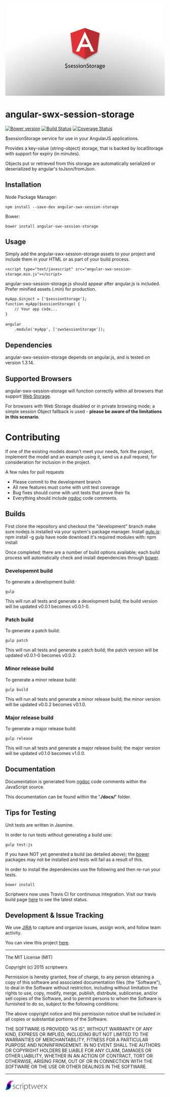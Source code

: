 ![](lib/img/sessionstorage.png)

# angular-swx-session-storage

[![Bower version](https://badge.fury.io/bo/angular-swx-session-storage.svg)](http://badge.fury.io/bo/angular-swx-session-storage) [![Build Status](https://travis-ci.org/scriptwerx/angular-swx-session-storage.svg?branch=master)](https://travis-ci.org/scriptwerx/angular-swx-session-storage) [![Coverage Status](https://coveralls.io/repos/scriptwerx/angular-swx-session-storage/badge.svg)](https://coveralls.io/r/scriptwerx/angular-swx-session-storage)

$sessionStorage service for use in your AngularJS applications.

Provides a key-value (string-object) storage, that is backed by localStorage with support for expiry (in minutes).

Objects put or retrieved from this storage are automatically serialized or deserialized by angular's toJson/fromJson.

## Installation

Node Package Manager:

    npm install --save-dev angular-swx-session-storage

Bower:

    bower install angular-swx-session-storage

## Usage

Simply add the angular-swx-session-storage assets to your project and include them in your HTML or as part of your build process.

    <script type="text/javascript" src="angular-swx-session-storage.min.js"></script>

angular-swx-session-storage.js should appear after angular.js is included.
Prefer minified assets (.min) for production.

    myApp.$inject = ['$sessionStorage'];
    function myApp($sessionStorage) {
        // Your app code...
    }

    angular
        .module('myApp', ['swxSessionStorage']);

## Dependencies

angular-swx-session-storage depends on angular.js, and is tested on version 1.3.14.

## Supported Browsers

angular-swx-session-storage will function correctly within all browsers that support [Web Storage][].

For browsers with Web Storage disabled or in private browsing mode; a simple session Object fallback is used - **please be aware of the limitations in this scenario**.

# Contributing
If one of the existing models doesn't meet your needs, fork the project, implement the model and an example using it, send us a pull request, for consideration for inclusion in the project.

A few rules for pull requests

* Please commit to the development branch
* All new features must come with unit test coverage
* Bug fixes should come with unit tests that prove their fix
* Everything should include [ngdoc][] code comments.

## Builds

First clone the repository and checkout the "development" branch
make sure nodejs is installed via your system's package manager.
Install [gulp.js][]: npm install -g gulp
have node download it's required modules with: npm install

Once completed; there are a number of build options available; each build process will automatically check and install dependencies through [bower][].

### Developemnt build
To generate a development build:

    gulp

This will run all tests and generate a development build; the build version will be updated v0.0.1 becomes v0.0.1-0.

### Patch build
To generate a patch build:

    gulp patch

This will run all tests and generate a patch build; the patch version will be updated v0.0.1-0 becomes v0.0.2.

### Minor release build
To generate a minor release build:

    gulp build

This will run all tests and generate a minor release build; the minor version will be updated v0.0.2 becomes v0.1.0.

### Major release build
To generate a major release build:

    gulp release

This will run all tests and generate a major release build; the major version will be updated v0.1.0 becomes v1.0.0.

## Documentation

Documentation is generated from [ngdoc][] code comments within the JavaScript source.

This documentation can be found within the **'./docs/'** folder.

## Tips for Testing

Unit tests are written in Jasmine.

In order to run tests without generating a build use:

    gulp test:js

If you have NOT yet generated a build (as detailed above); the [bower][] packages may not be installed and tests will fail as a result of this.

In order to install the dependencies use the following and then re-run your tests.

    bower install

Scriptwerx now uses Travis CI for continuous integration. Visit our travis build page [here](https://travis-ci.org/scriptwerx) to see the latest status.

## Development &amp; Issue Tracking

We use [JIRA][] to capture and organize issues, assign work, and follow team activity.

You can view this project [here](https://scriptwerx.atlassian.net/projects/SESSTORAGE).

---

The MIT License (MIT)

Copyright (c) 2015 scriptwerx

Permission is hereby granted, free of charge, to any person obtaining a copy
of this software and associated documentation files (the "Software"), to deal
in the Software without restriction, including without limitation the rights
to use, copy, modify, merge, publish, distribute, sublicense, and/or sell
copies of the Software, and to permit persons to whom the Software is
furnished to do so, subject to the following conditions:

The above copyright notice and this permission notice shall be included in all
copies or substantial portions of the Software.

THE SOFTWARE IS PROVIDED "AS IS", WITHOUT WARRANTY OF ANY KIND, EXPRESS OR
IMPLIED, INCLUDING BUT NOT LIMITED TO THE WARRANTIES OF MERCHANTABILITY,
FITNESS FOR A PARTICULAR PURPOSE AND NONINFRINGEMENT. IN NO EVENT SHALL THE
AUTHORS OR COPYRIGHT HOLDERS BE LIABLE FOR ANY CLAIM, DAMAGES OR OTHER
LIABILITY, WHETHER IN AN ACTION OF CONTRACT, TORT OR OTHERWISE, ARISING FROM,
OUT OF OR IN CONNECTION WITH THE SOFTWARE OR THE USE OR OTHER DEALINGS IN THE
SOFTWARE.

---

![](lib/img/logo.png)

[JIRA]: http://www.atlassian.com/software/jira
[Web Storage]: http://caniuse.com/#feat=namevalue-storage
[gulp.js]: http://gulpjs.com
[bower]: http://bower.io
[ngdoc]: https://github.com/angular/angular.js/wiki/Writing-AngularJS-Documentation
